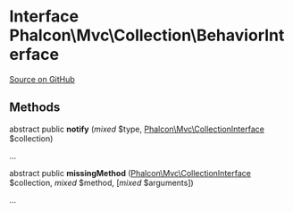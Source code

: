 # Interface **Phalcon\\Mvc\\Collection\\BehaviorInterface**

<a href="https://github.com/phalcon/cphalcon/blob/master/phalcon/mvc/collection/behaviorinterface.zep" class="btn btn-default btn-sm">Source on GitHub</a>

## Methods
abstract public  **notify** (*mixed* $type, [Phalcon\Mvc\CollectionInterface](/en/3.2/api/Phalcon_Mvc_CollectionInterface) $collection)

...


abstract public  **missingMethod** ([Phalcon\Mvc\CollectionInterface](/en/3.2/api/Phalcon_Mvc_CollectionInterface) $collection, *mixed* $method, [*mixed* $arguments])

...


